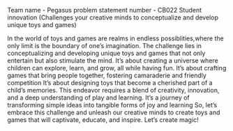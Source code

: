 Team name - Pegasus
problem statement number - CB022 Student innovation (Challenges your creative minds to conceptualize and develop unique toys and games)

In the world of toys and games are realms in endless possiblities,where the only limit is the boundary of one’s imagination. 
The challenge lies in conceptualizing and developing unique toys and games that not only entertain but also stimulate the mind.
It’s about creating a universe where children can explore, learn, and grow, all while having fun. It’s about crafting games that bring people together, fostering camaraderie and friendly competition
It’s about designing toys that become a cherished part of a child’s memories. This endeavor requires a blend of creativity, innovation, and a deep understanding of play and learning.
It’s a journey of transforming simple ideas into tangible forms of joy and learning
So, let’s embrace this challenge and unleash our creative minds to create toys and games that will captivate, educate, and inspire.
Let’s create magic!
